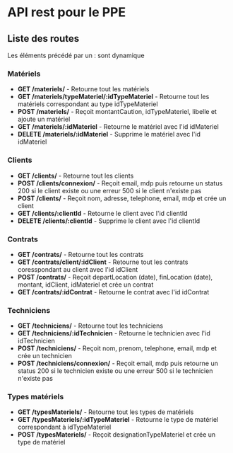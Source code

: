 # API rest pour le PPE

## Liste des routes

Les éléments précédé par un : sont dynamique

### Matériels

* **GET /materiels/** - Retourne tout les matériels
* **GET /materiels/typeMateriel/:idTypeMateriel** - Retourne tout les matériels correspondant au type idTypeMateriel
* **POST /materiels/** - Reçoit montantCaution, idTypeMateriel, libelle et ajoute un matériel
* **GET /materiels/:idMateriel** - Retourne le matériel avec l'id idMateriel
* **DELETE /materiels/:idMateriel** - Supprime le matériel avec l'id idMateriel

### Clients

* **GET /clients/** - Retourne tout les clients
* **POST /clients/connexion/** - Reçoit email, mdp puis retourne un status 200 si le client existe ou une erreur 500 si le client n'existe pas
* **POST /clients/** - Reçoit nom, adresse, telephone, email, mdp et crée un client
* **GET /clients/:clientId** - Retourne le client avec l'id clientId
* **DELETE /clients/:clientId** - Supprime le client avec l'id clientId

### Contrats

* **GET /contrats/** - Retourne tout les contrats
* **GET /contrats/client/:idClient** - Retourne tout les contrats coresspondant au client avec l'id idClient
* **POST /contrats/** - Reçoit departLocation (date), finLocation (date), montant, idClient, idMateriel et crée un contrat
* **GET /contrats/:idContrat** - Retourne le contrat avec l'id idContrat

### Techniciens

* **GET /techniciens/** - Retourne tout les techniciens
* **GET /techniciens/:idTechnicien** - Retourne le technicien avec l'id idTechnicien
* **POST /techniciens/** - Reçoit nom, prenom, telephone, email, mdp et crée un technicien
* **POST /techniciens/connexion/** - Reçoit email, mdp puis retourne un status 200 si le technicien existe ou une erreur 500 si le technicien n'existe pas

### Types matériels

* **GET /typesMateriels/** - Retourne tout les types de matériels
* **GET /typesMateriels/:idTypeMateriel** - Retourne le type de matériel correspondant à idTypeMateriel
* **POST /typesMateriels/** - Reçoit designationTypeMateriel et crée un type de matériel
